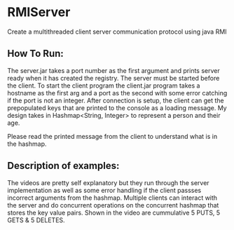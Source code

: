 # RMIServer
Create a multithreaded client server communication protocol using java RMI

## How To Run:
The server.jar takes a port number as the first argument and prints server ready when it has created the registry.  The server must be started before the client.  To start the client program the client.jar program takes a hostname as the first arg and a port as the second with some error catching if the port is not an integer.   After connection is setup, the client can get the prepopulated keys that are printed to the console as a loading message.  My design takes in Hashmap<String, Integer> to represent a person and their age. 

Please read the printed message from the client to understand what is in the hashmap.

## Description of examples:
The videos are pretty self explanatory but they run through the server implementation as well as some error handling if the client passses incorrect arguments from the hashmap.  Multiple clients can interact with the server and do concurrent operations on the concurrent hashmap that stores the key value pairs.  Shown in the video are cummulative 5 PUTS, 5 GETS & 5 DELETES.
